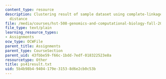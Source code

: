 ```yaml
---
content_type: resource
description: Clustering result of sample dataset using complete-linkage Euclidean
  distance
file: /media/courses/hst-508-genomics-and-computational-biology-fall-2002/5b4b98b49404179e31538d6e2cb0c53b_ps41result.txt
file_type: text/plain
learning_resource_types:
- Assignments
ocw_type: OCWFile
parent_title: Assignments
parent_type: CourseSection
parent_uid: 43fbbe59-f66c-1bdd-7edf-018322523e8a
resourcetype: Other
title: ps41result.txt
uid: 5b4b98b4-9404-179e-3153-8d6e2cb0c53b
---
```

